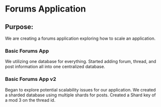 # Forums Application

## Purpose: 
We are creating a forums application exploring how to scale an application.

### Basic Forums App 
We utilizing one database for everything. Started adding forum, thread, and post information all into one centralized database.

### Basic Forums App v2
Began to explore potential scalability issues for our application. 
We created a sharded database using multiple shards for posts.
Created a Shard key of a mod 3 on the thread id.
